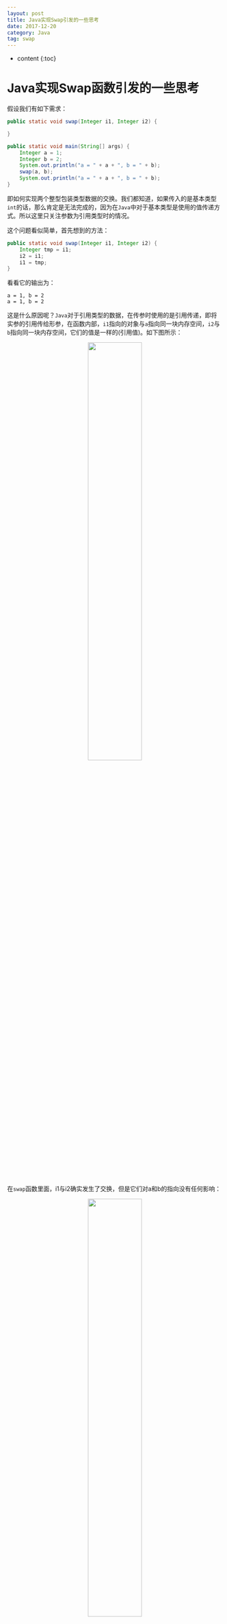 ```yaml
---
layout: post
title: Java实现Swap引发的一些思考   
date: 2017-12-20
category: Java
tag: swap
---
```


* content
{:toc}


# Java实现Swap函数引发的一些思考

假设我们有如下需求：
```java
public static void swap(Integer i1, Integer i2) {

}

public static void main(String[] args) {
    Integer a = 1;
    Integer b = 2;
    System.out.println("a = " + a + ", b = " + b);
    swap(a, b);
    System.out.println("a = " + a + ", b = " + b);
}
```
即如何实现两个整型包装类型数据的交换。我们都知道，如果传入的是基本类型`int`的话，那么肯定是无法完成的，因为在`Java`中对于基本类型是使用的值传递方式。所以这里只关注参数为引用类型时的情况。

这个问题看似简单，首先想到的方法：
```java
public static void swap(Integer i1, Integer i2) {
    Integer tmp = i1;
    i2 = i1;
    i1 = tmp;
}
```
看看它的输出为：
```
a = 1, b = 2
a = 1, b = 2
```

这是什么原因呢？`Java`对于引用类型的数据，在传参时使用的是引用传递，即将实参的引用传给形参，在函数内部，`i1`指向的对象与`a`指向同一块内存空间，`i2`与`b`指向同一块内存空间，它们的值是一样的(引用值)。如下图所示：
<center>
<img src="{{ '/styles/images/swap1.png' | prepend: site.baseurl }}" width="50%" height="50%" />
</center>

在`swap`函数里面，i1与i2确实发生了交换，但是它们对a和b的指向没有任何影响：
<center>
<img src="{{ '/styles/images/swap2.png' | prepend: site.baseurl }}" width="50%" height="50%" />
</center>

个人理解，Java里面的参数传递类似于浅拷贝，即将实参引用的值拷贝给了形参，即形参与实参指向了同一块内存空间，对于所有的引用类型来讲，都不能通过这种方式达到交换的目的，因为传完参之后，实参的引用值并不会发生变化，所以在函数内部，如果仅仅只是对引用值进行操作，始终影响不了实参的指向。而如果要达到交换的目的，只有通过直接操作内存中存储的值进行交换，即把i1指向的内存空间的内容替换成i2指向的内容，这样更改才能达到交换的效果。
```java
public static void swap(Integer i1, Integer i2) {
    int tmp = i1.getIntValue();
    i1.setIntValue(i2.getIntValue());
    i2.setIntValue(tmp);
}
```
然而，Integer类里面只有get方法，并没有set方法。于是只能使用反射来解决了。
```java
public static void swap(Integer i1, Integer i2) {
    try{
        // Integer类里面有个类变量private final int val;
        Field f = Integer.class.getDeclaredField("value");
        f.setAccessible(true);

        int tmp = i1.intValue();
        f.set(i1, i2.intValue());
        f.set(i2, tmp);
    }catch(Exception e) {
        e.printStackTrace();
    }
}
```

然而运行结果：
```
a = 1, b = 2
a = 2, b = 2
```
这是什么原因呢？

